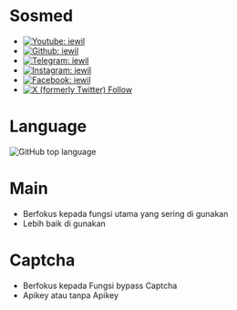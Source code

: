 # Sosmed
- [![Youtube: iewil](https://img.shields.io/youtube/channel/subscribers/UCvBSqRaT6nsPvtl8m6GaQpg?style=social)](https://youtube.com/c/iewil)
- [![Github: iewil](https://img.shields.io/github/followers/iewilmaestro?style=social)](https://github.com/iewilmaestro)
- [![Telegram: iewil](https://img.shields.io/badge/Telegram-Iewil-green?style=social&logo=Telegram)](https://t.me/iewil57)
- [![Instagram: iewil](https://img.shields.io/badge/Telegram-Iewil-green?style=social&logo=Instagram)](https://www.instagram.com/iewil_13/)
- [![Facebook: iewil](https://img.shields.io/badge/Telegram-Iewil-green?style=social&logo=Facebook)](https://www.facebook.com/iewil.maestro)
- [![X (formerly Twitter) Follow](https://img.shields.io/twitter/follow/iewil1)](https://x.com/iewil1)

# Language
![GitHub top language](https://img.shields.io/github/languages/top/iewilmaestro/Modul)

# Main
- Berfokus kepada fungsi utama yang sering di gunakan
- Lebih baik di gunakan

# Captcha
- Berfokus kepada Fungsi bypass Captcha
- Apikey atau tanpa Apikey
